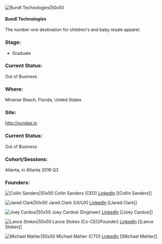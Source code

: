 

![Bundl Technologies|50x50]()

#### Bundl Technologies
The number one destination for children's and baby resale apparel.

### Stage: 
 - Graduate 

### Current Status: 
Out of Business

### Where:
Miramar Beach, Florida, United States

### Site:
http://sundae.io





### Current Status: 
Out of Business

### Cohort/Sessions: 
Atlanta, in Atlanta 2019 Q3

### Founders: 

![Collin Sanders|50x50](https://apimg.techstars.com/connect/images/image_files/5d2a096034a60d13b3000127/original/Capture2.JPG) Collin Sanders (CEO) [LinkedIn](https://linkedin.com/in/collin-sanders-b0a946aa) [[Collin Sanders]]

![Jared Clark|50x50]() Jared Clark (UI/UX) [LinkedIn](https://) [[Jared Clark]]

![Joey Cardosi|50x50]() Joey Cardosi (Engineer) [LinkedIn](https://) [[Joey Cardosi]]

![Lance Stokes|50x50](https://apimg.techstars.com/connect/images/image_files/5d125a69a36c110141000073/original/IMG_4937.jpg) Lance Stokes (Co-CEO/Founder) [LinkedIn](https://linkedin.com/in/lance-stokes-aa1b24b6) [[Lance Stokes]]

![Michael Mahler|50x50]() Michael Mahler (CTO) [LinkedIn](https://) [[Michael Mahler]]


